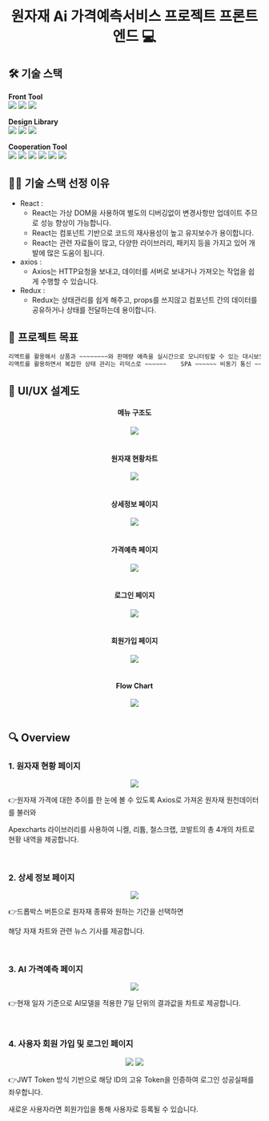 <h1 align="center"> 원자재 Ai 가격예측서비스 프로젝트 프론트엔드 💻 </h1>

## 🛠️ 기술 스택

**Front Tool** <br/>
<img src="https://img.shields.io/badge/React.js-61DAFB?style=round&logo=React&logoColor=white" /> <img src="https://img.shields.io/badge/Axios-5A29E4?style=round&logo=Axios&logoColor=white" /> <img src="https://img.shields.io/badge/Redux-764ABC?style=round&logo=Redux&logoColor=white" /> 

**Design Library** <br/>
<img src="https://img.shields.io/badge/Mui-007FFF?style=round&logo=Mui&logoColor=white" /> <img src="https://img.shields.io/badge/bootstrap-7952B3?style=round&logo=Bootstrap&logoColor=white" /> <img src="https://img.shields.io/badge/Apexcharts-00A4FF?style=round" /> 

**Cooperation Tool** <br/>
<img src="https://img.shields.io/badge/Slack-4A154B?style=round&logo=Slack&logoColor=white" /> <img src="https://img.shields.io/badge/Notion-000000?style=round&logo=Notion&logoColor=white" /> <img src="https://img.shields.io/badge/Discord-5865F2?style=round&logo=Discord&logoColor=white" /> <img src="https://img.shields.io/badge/GoogleDrive-4285F4?style=round&logo=GoogleDrive&logoColor=white" /> 
<img src="https://img.shields.io/badge/Git-F05032?style=round&logo=Git&logoColor=white" /> <img src="https://img.shields.io/badge/Github-181717?style=round&logo=Github&logoColor=white" />



## 🤹🏻 기술 스택 선정 이유
- React :
    - React는 가상 DOM을 사용하여 별도의 디버깅없이 변경사항만 업데이트 주므로 성능 향상이 가능합니다.
    - React는 컴포넌트 기반으로 코드의 재사용성이 높고 유지보수가 용이합니다. 
    - React는 관련 자료들이 많고, 다양한 라이브러리, 패키지 등을 가지고 있어 개발에 많은 도움이 됩니다. 
- axios :
    - Axios는 HTTP요청을 보내고, 데이터를 서버로 보내거나 가져오는 작업을 쉽게 수행할 수 있습니다.
- Redux :
    - Redux는 상태관리를 쉽게 해주고, props를 쓰지않고 컴포넌트 간의 데이터를 공유하거나 상태를 전달하는데 용이합니다.
  


## 📌 프로젝트 목표

```sh
리액트를 활용해서 상품과 ~~~~~~~~와 판매량 예측을 실시간으로 모니터링할 수 있는 대시보드를 구현하였습니다! 
리액트를 활용하면서 복잡한 상태 관리는 리덕스로 ~~~~~~    SPA ~~~~~~ 비동기 통신 ~~~~
```


## 📄 UI/UX 설계도
<center>
    <h4>메뉴 구조도</h4>
    <img src="img/메뉴 구성도 (1).jpg" />
</center>

<br/>

<center>
    <h4>원자재 현황차트</h4>
    <img src="img/화면설계도(웹) 1024_page-0001.jpg" />
</center>

<br/>

<center>
    <h4>상세정보 페이지</h4>
    <img src="img/화면설계도(웹) 1024_page-0002.jpg" />
</center>

<br/>

<center>
    <h4>가격예측 페이지</h4>
    <img src="img/화면설계도(웹) 1024_page-0003.jpg" />
</center>

<br/>

<center>
    <h4>로그인 페이지</h4>
    <img src="img/화면설계도(웹) 1024_page-0004.jpg" />
</center>

<br/>

<center>
    <h4>회원가입 페이지</h4>
    <img src="img/화면설계도(웹) 1024_page-0005.jpg" />
</center>

<br/>

<center>
    <h4>Flow Chart</h4>
    <img src="img/FlowChart.jpg" />
</center>

<br/>

## 🔍 Overview

### 1. 원자재 현황 페이지

<center>
    <img src="./img/메인1025.JPG" />
</center>
<p>👉원자재 가격에 대한 추이를 한 눈에 볼 수 있도록 Axios로 가져온 원자재 원천데이터를 불러와</p>
<p>Apexcharts 라이브러리를 사용하여 니켈, 리튬, 철스크랩, 코발트의 총 4개의 차트로 현황 내역을 제공합니다.</p>

<br>

### 2. 상세 정보 페이지

<center>
    <img src="./img/상세1025.JPG" />
</center>
<p>👉드롭박스 버튼으로 원자재 종류와 원하는 기간을 선택하면</p>
<p>해당 자재 차트와 관련 뉴스 기사를 제공합니다.</p>

<br>

### 3. AI 가격예측 페이지

<center>
    <img src="./img/예측.JPG" />
</center>
<p>👉현재 일자 기준으로 AI모델을 적용한 7일 단위의 결과값을 차트로 제공합니다.</p>

<br>

### 4. 사용자 회원 가입 및 로그인 페이지

<center>
    <img src="./img/로그인1025.JPG" />
    <img src="./img/회원가입1025.JPG" />
</center>
<p>👉JWT Token 방식 기반으로 해당 ID의 고유 Token을 인증하여 로그인 성공실패를 좌우합니다.</p>
<p>새로운 사용자라면 회원가입을 통해 사용자로 등록될 수 있습니다.</p>

<br>
